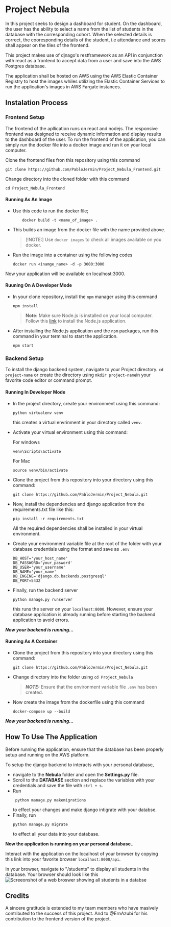 # Project Nebula

In this project seeks to design a dashboard for student. On the dashboard, the user has the ability to select a name from the list of students in the database with the corresponding cohort. When the selected details is correct, the cooresponding details of the student, i.e attendance and scores shall appear on the tiles of the frontend.

This project makes use of djnago's restframework as an API in conjunction with react as a frontend to accept data from a user and save into the AWS Postgres database. 

The application shall be hosted on AWS using the AWS Elastic Container Registry to host the images whiles utilizing the Elastic Container Services to run the application's images in AWS Fargate instances.


## Instalation Process

### Frontend Setup
The frontend of the apllication runs on react and nodejs. The responsive frontend was designed to receive dynamic information and display results to the dashboard of the user.
To run the frontend of the application, you can simply run the docker file into a docker image and run it on your local computer.

Clone the frontend files fron this repository using this command 
```
git clone https://github.com/PabloJermin/Project_Nebula_Frontend.git
```
Change directory into the cloned folder with this command 
```
cd Project_Nebula_Frontend
```

#### Running As An Image
* Use this code to run the docker file;
    ```
        docker build -t <name_of_image> .
    ```

* This builds an image from the docker file with the name provided above. 

    >  [!NOTE:]
    >  Use `docker images` to check all images available on you docker.

* Run the image into a container using the following codes 
    ```
    docker run <inamge_name> -d -p 3000:3000
    ```
Now your application will be available on localhost:3000.

#### Ruuning On A Developer Mode
* In your clone repository, install the `npm` manager using this command
    ```
    npm install
    ```

    > **Note:** 
    > Make sure Node.js is installed on your local computer.    Follow this [link](https://nodejs.org/en/download/package-manager) to install the Node.js application. 
* After installing the Node.js application and  the `npm` packages, run this command in your terminal to start the application.
    ```
    npm start
    ```

### Backend Setup
To install the django backend system, navigate to your Project directory. `cd project-name` or create the directory using `mkdir project-name`in your favorite code editor or command prompt.

#### Running In Developer Mode
* In the project directory, create your environment using this command:
    ```
    python virtualenv venv
    ```
    this creates a virtual envrinment in your directory called `venv`.
* Activate your virtual environment using this command:
    
    For windows
    ```
    venv\Scripts\activate
    ```

    For Mac
    ```
    source venv/bin/activate
    ```

* Clone the project from this repository into your directory using this command:
    ```
    git clone https://github.com/PabloJermin/Project_Nebula.git 
    ```
* Now, install the dependencies and django application from the requirements.txt file like this:
    ```
    pip install -r requirements.txt
    ```
    All the required dependencies shall be installed in your virtual environment.
* Create your environment variable file at the root of the folder with your database credentials using the format and save as `.env`
    ```
    DB_HOST='your_host_name'
    DB_PASSWORD='your_pasword'
    DB_USER='your_username'
    DB_NAME='your_name'
    DB_ENGINE='django.db.backends.postgresql'
    DB_PORT=5432
    ```

* Finally, run the backend server
    ```
    python manage.py runserver
    ```
    this runs the server on your `localhost:8000`. However, ensure your database application is already running before starting the backend application to avoid errors.

**_Now your backend is running..._**

#### Running As A Container

* Clone the project from this repository into your directory using this command:
    ```
    git clone https://github.com/PabloJermin/Project_Nebula.git 
    ```
* Change directory into the folder using `cd Project_Nebula`

    > ***NOTE:***
    > Ensure that the environment variable file `.env` has been created.
* Now create the image from the dockerfile using this command
    ```
    docker-compose up --build
    ```
**_Now your backend is running..._**

## How To Use The Application

Before running the application, ensure that the database has been properly setup and running on the AWS platform. 

To setup the django backend to interacts with your personal database,

* navigate to the **Nebula** folder and open the **Settings.py** file. 
* Scroll to the **DATABASE** section and replace the variables with your credentials and save the file with `ctrl + s`.
* Run 
    ```
     python manage.py makemigrations
    ``` 
    to effect your changes and make django intigrate with your databse.
* Finally, run 
    ```
    python manage.py migrate
    ```
    to effect all your data into your database.

**Now the application is running on your personal database..**

Interact with the application on the localhost of your browser by copying this link into your favorite browser `localhost:8000/api`.

In your browser, navigate to "/students" to display all students in the database. Your browser should look like this
![Screeonshot of a web broswer showing all students in a databse](<../../../Pictures/Screenshots/Screenshot (69).png>)


## Credits

A sincere gratitude is extended to my team members who have masively contributed to the success of this project. And to @ErnAzubi for his contribution to the frontend version of the project.
